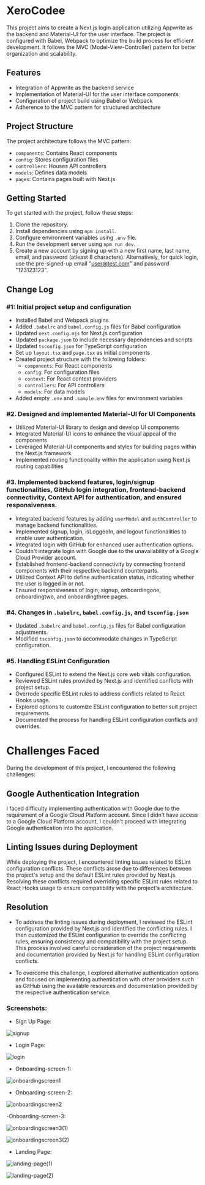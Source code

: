 # XeroCodee

This project aims to create a Next.js login application utilizing Appwrite as the backend and Material-UI for the user interface. The project is configured with Babel, Webpack to optimize the build process for efficient development. It follows the MVC (Model-View-Controller) pattern for better organization and scalability.

## Features

- Integration of Appwrite as the backend service
- Implementation of Material-UI for the user interface components
- Configuration of project build using Babel or Webpack
- Adherence to the MVC pattern for structured architecture

## Project Structure

The project architecture follows the MVC pattern:

- `components`: Contains React components
- `config`: Stores configuration files
- `controllers`: Houses API controllers
- `models`: Defines data models
- `pages`: Contains pages built with Next.js

## Getting Started

To get started with the project, follow these steps:

1. Clone the repository.
2. Install dependencies using `npm install`.
3. Configure environment variables using `.env` file.
4. Run the development server using `npm run dev`.
5. Create a new account by signing up with a new first name, last name, email, and password (atleast 8 characters). Alternatively, for quick login, use the pre-signed-up email "user@test.com" and password "123123123".

## Change Log

### #1: Initial project setup and configuration

- Installed Babel and Webpack plugins
- Added `.babelrc` and `babel.config.js` files for Babel configuration
- Updated `next.config.mjs` for Next.js configuration
- Updated `package.json` to include necessary dependencies and scripts
- Updated `tsconfig.json` for TypeScript configuration
- Set up `layout.tsx` and `page.tsx` as initial components
- Created project structure with the following folders:
  - `components`: For React components
  - `config`: For configuration files
  - `context`: For React context providers
  - `controllers`: For API controllers
  - `models`: For data models
- Added empty `.env` and `.sample.env` files for environment variables

### #2. Designed and implemented Material-UI for UI Components

- Utilized Material-UI library to design and develop UI components
- Integrated Material-UI icons to enhance the visual appeal of the components
- Leveraged Material-UI components and styles for building pages within the Next.js framework
- Implemented routing functionality within the application using Next.js routing capabilities

### #3. Implemented backend features, login/signup functionalities, GitHub login integration, frontend-backend connectivity, Context API for authentication, and ensured responsiveness.

- Integrated backend features by adding `userModel` and `authController` to manage backend functionalities.
- Implemented signup, login, isLoggedIn, and logout functionalities to enable user authentication.
- Integrated login with GitHub for enhanced user authentication options.
- Couldn't integrate login with Google due to the unavailability of a Google Cloud Provider account.
- Established frontend-backend connectivity by connecting frontend components with their respective backend counterparts.
- Utilized Context API to define authentication status, indicating whether the user is logged in or not.
- Ensured responsiveness of login, signup, onboardingone, onboardingtwo, and onboardingthree pages.

### #4. Changes in `.babelrc`, `babel.config.js`, and `tsconfig.json`

- Updated `.babelrc` and `babel.config.js` files for Babel configuration adjustments.
- Modified `tsconfig.json` to accommodate changes in TypeScript configuration.

### #5. Handling ESLint Configuration

- Configured ESLint to extend the Next.js core web vitals configuration.
- Reviewed ESLint rules provided by Next.js and identified conflicts with project setup.
- Overrode specific ESLint rules to address conflicts related to React Hooks usage.
- Explored options to customize ESLint configuration to better suit project requirements.
- Documented the process for handling ESLint configuration conflicts and overrides.

# Challenges Faced

During the development of this project, I encountered the following challenges:

## Google Authentication Integration

I faced difficulty implementing authentication with Google due to the requirement of a Google Cloud Platform account. Since I didn't have access to a Google Cloud Platform account, I couldn't proceed with integrating Google authentication into the application.

## Linting Issues during Deployment

While deploying the project, I encountered linting issues related to ESLint configuration conflicts. These conflicts arose due to differences between the project's setup and the default ESLint rules provided by Next.js. Resolving these conflicts required overriding specific ESLint rules related to React Hooks usage to ensure compatibility with the project's architecture.

## Resolution

- To address the linting issues during deployment, I reviewed the ESLint configuration provided by Next.js and identified the conflicting rules. I then customized the ESLint configuration to override the conflicting rules, ensuring consistency and compatibility with the project setup. This process involved careful consideration of the project requirements and documentation provided by Next.js for handling ESLint configuration conflicts.

- To overcome this challenge, I explored alternative authentication options and focused on implementing authentication with other providers such as GitHub using the available resources and documentation provided by the respective authentication service.

### Screenshots: 

- Sign Up Page:

![signup](https://github.com/AbhradeepMukherjee/xerocodee/assets/132974862/655169c2-2c7f-4e35-a0a2-f61ef75770c3)

- Login Page:

![login](https://github.com/AbhradeepMukherjee/xerocodee/assets/132974862/71cfd91d-2bdf-405d-9b8f-afa5bd54ec65)

- Onboarding-screen-1:

![onboardingscreen1](https://github.com/AbhradeepMukherjee/xerocodee/assets/132974862/58f716cc-09f5-496f-a712-b5e3f4320d51)

- Onboarding-screen-2:

![onboardingscreen2](https://github.com/AbhradeepMukherjee/xerocodee/assets/132974862/e5db1c08-fc40-4bfe-a143-8d9d08cdbf43)

-Onboarding-screen-3:

![onboardingscreen3(1)](https://github.com/AbhradeepMukherjee/xerocodee/assets/132974862/13de1b7c-bc87-4fdc-8f59-56d865ac68fd)

![onboardingscreen3(2)](https://github.com/AbhradeepMukherjee/xerocodee/assets/132974862/cfe0e271-a889-4359-8073-e132ef5172d2)

- Landing Page:

![landing-page(1)](https://github.com/AbhradeepMukherjee/xerocodee/assets/132974862/bc765721-5ca2-49ec-b695-f5b4421e0409)

![landing-page(2)](https://github.com/AbhradeepMukherjee/xerocodee/assets/132974862/aa177f50-baf2-4380-be1a-41742143e7d9)






